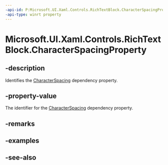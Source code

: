 ```yaml
---
-api-id: P:Microsoft.UI.Xaml.Controls.RichTextBlock.CharacterSpacingProperty
-api-type: winrt property
---
```


<!-- Property syntax
public Windows.UI.Xaml.DependencyProperty CharacterSpacingProperty { get; }
-->

# Microsoft.UI.Xaml.Controls.RichTextBlock.CharacterSpacingProperty

## -description
Identifies the [CharacterSpacing](richtextblock_characterspacing.md) dependency property.

## -property-value
The identifier for the [CharacterSpacing](richtextblock_characterspacing.md) dependency property.

## -remarks

## -examples

## -see-also
